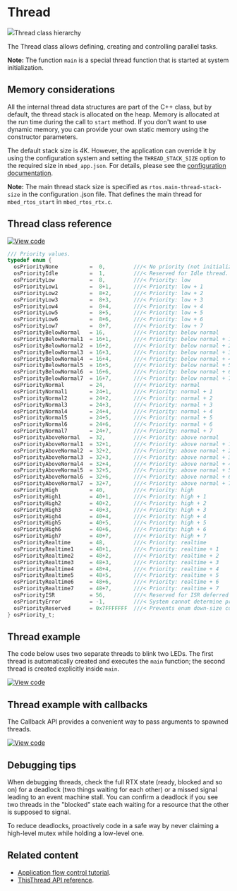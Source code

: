 # Thread

<span class="images">![](https://os.mbed.com/docs/mbed-os/development/mbed-os-api-doxy/classrtos_1_1_thread.png)<span>Thread class hierarchy</span></span>

The Thread class allows defining, creating and controlling parallel tasks.

<span class="notes">**Note:** The function `main` is a special thread function that is started at system initialization.</span>

## Memory considerations

All the internal thread data structures are part of the C++ class, but by default, the thread stack is allocated on the heap. Memory is allocated at the run time during the call to `start` method. If you don't want to use dynamic memory, you can provide your own static memory using the constructor parameters.

The default stack size is 4K. However, the application can override it by using the configuration system and setting the `THREAD_STACK_SIZE` option to the required size in `mbed_app.json`. For details, please see the [configuration documentation](../apis/scheduling-options-and-config.html).

<span class="notes">**Note:** The main thread stack size is specified as `rtos.main-thread-stack-size` in the configuration .json file. That defines the main thread for `mbed_rtos_start` in `mbed_rtos_rtx.c`.</span>

## Thread class reference

[![View code](https://www.mbed.com/embed/?type=library)](https://os.mbed.com/docs/mbed-os/development/mbed-os-api-doxy/classrtos_1_1_thread.html)

```C
/// Priority values.
typedef enum {
  osPriorityNone          =  0,         ///< No priority (not initialized).
  osPriorityIdle          =  1,         ///< Reserved for Idle thread.
  osPriorityLow           =  8,         ///< Priority: low
  osPriorityLow1          =  8+1,       ///< Priority: low + 1
  osPriorityLow2          =  8+2,       ///< Priority: low + 2
  osPriorityLow3          =  8+3,       ///< Priority: low + 3
  osPriorityLow4          =  8+4,       ///< Priority: low + 4
  osPriorityLow5          =  8+5,       ///< Priority: low + 5
  osPriorityLow6          =  8+6,       ///< Priority: low + 6
  osPriorityLow7          =  8+7,       ///< Priority: low + 7
  osPriorityBelowNormal   = 16,         ///< Priority: below normal
  osPriorityBelowNormal1  = 16+1,       ///< Priority: below normal + 1
  osPriorityBelowNormal2  = 16+2,       ///< Priority: below normal + 2
  osPriorityBelowNormal3  = 16+3,       ///< Priority: below normal + 3
  osPriorityBelowNormal4  = 16+4,       ///< Priority: below normal + 4
  osPriorityBelowNormal5  = 16+5,       ///< Priority: below normal + 5
  osPriorityBelowNormal6  = 16+6,       ///< Priority: below normal + 6
  osPriorityBelowNormal7  = 16+7,       ///< Priority: below normal + 7
  osPriorityNormal        = 24,         ///< Priority: normal
  osPriorityNormal1       = 24+1,       ///< Priority: normal + 1
  osPriorityNormal2       = 24+2,       ///< Priority: normal + 2
  osPriorityNormal3       = 24+3,       ///< Priority: normal + 3
  osPriorityNormal4       = 24+4,       ///< Priority: normal + 4
  osPriorityNormal5       = 24+5,       ///< Priority: normal + 5
  osPriorityNormal6       = 24+6,       ///< Priority: normal + 6
  osPriorityNormal7       = 24+7,       ///< Priority: normal + 7
  osPriorityAboveNormal   = 32,         ///< Priority: above normal
  osPriorityAboveNormal1  = 32+1,       ///< Priority: above normal + 1
  osPriorityAboveNormal2  = 32+2,       ///< Priority: above normal + 2
  osPriorityAboveNormal3  = 32+3,       ///< Priority: above normal + 3
  osPriorityAboveNormal4  = 32+4,       ///< Priority: above normal + 4
  osPriorityAboveNormal5  = 32+5,       ///< Priority: above normal + 5
  osPriorityAboveNormal6  = 32+6,       ///< Priority: above normal + 6
  osPriorityAboveNormal7  = 32+7,       ///< Priority: above normal + 7
  osPriorityHigh          = 40,         ///< Priority: high
  osPriorityHigh1         = 40+1,       ///< Priority: high + 1
  osPriorityHigh2         = 40+2,       ///< Priority: high + 2
  osPriorityHigh3         = 40+3,       ///< Priority: high + 3
  osPriorityHigh4         = 40+4,       ///< Priority: high + 4
  osPriorityHigh5         = 40+5,       ///< Priority: high + 5
  osPriorityHigh6         = 40+6,       ///< Priority: high + 6
  osPriorityHigh7         = 40+7,       ///< Priority: high + 7
  osPriorityRealtime      = 48,         ///< Priority: realtime
  osPriorityRealtime1     = 48+1,       ///< Priority: realtime + 1
  osPriorityRealtime2     = 48+2,       ///< Priority: realtime + 2
  osPriorityRealtime3     = 48+3,       ///< Priority: realtime + 3
  osPriorityRealtime4     = 48+4,       ///< Priority: realtime + 4
  osPriorityRealtime5     = 48+5,       ///< Priority: realtime + 5
  osPriorityRealtime6     = 48+6,       ///< Priority: realtime + 6
  osPriorityRealtime7     = 48+7,       ///< Priority: realtime + 7
  osPriorityISR           = 56,         ///< Reserved for ISR deferred thread.
  osPriorityError         = -1,         ///< System cannot determine priority or illegal priority.
  osPriorityReserved      = 0x7FFFFFFF  ///< Prevents enum down-size compiler optimization.
} osPriority_t;
```

## Thread example

The code below uses two separate threads to blink two LEDs. The first thread is automatically created and executes the `main` function; the second thread is created explicitly inside `main`.

[![View code](https://www.mbed.com/embed/?url=https://github.com/ARMmbed/mbed-os-snippet-Basic/tree/v6.10)](https://github.com/ARMmbed/mbed-os-snippet-Basic/blob/v6.10/main.cpp)

## Thread example with callbacks

The Callback API provides a convenient way to pass arguments to spawned threads.

[![View code](https://www.mbed.com/embed/?url=https://github.com/ARMmbed/mbed-os-snippet-Threading_with_callback/tree/v6.10)](https://github.com/ARMmbed/mbed-os-snippet-Threading_with_callback/blob/v6.10/main.cpp)

## Debugging tips

When debugging threads, check the full RTX state (ready, blocked and so on) for a deadlock (two things waiting for each other) or a missed signal leading to an event machine stall. You can confirm a deadlock if you see two threads in the "blocked" state each waiting for a resource that the other is supposed to signal.

To reduce deadlocks, proactively code in a safe way by never claiming a high-level mutex while holding a low-level one.

## Related content

- [Application flow control tutorial](../apis/scheduling-tutorials.html).
- [ThisThread API reference](../apis/thisthread.html).
